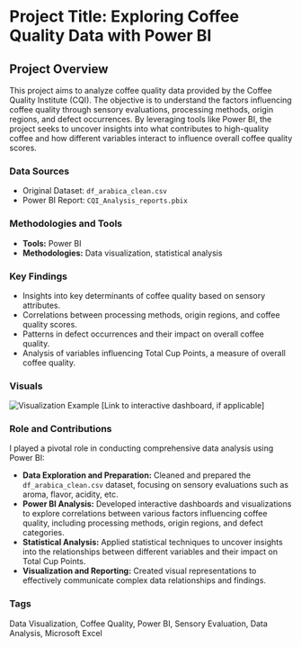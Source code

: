# Project Title: Exploring Coffee Quality Data with Power BI

## Project Overview
This project aims to analyze coffee quality data provided by the Coffee Quality Institute (CQI). The objective is to understand the factors influencing coffee quality through sensory evaluations, processing methods, origin regions, and defect occurrences. By leveraging tools like Power BI, the project seeks to uncover insights into what contributes to high-quality coffee and how different variables interact to influence overall coffee quality scores.

### Data Sources
- Original Dataset: `df_arabica_clean.csv`
- Power BI Report: `CQI_Analysis_reports.pbix`

### Methodologies and Tools
- **Tools:** Power BI
- **Methodologies:** Data visualization, statistical analysis

### Key Findings
- Insights into key determinants of coffee quality based on sensory attributes.
- Correlations between processing methods, origin regions, and coffee quality scores.
- Patterns in defect occurrences and their impact on overall coffee quality.
- Analysis of variables influencing Total Cup Points, a measure of overall coffee quality.

### Visuals
![Visualization Example](link-to-image.png)
[Link to interactive dashboard, if applicable]

### Role and Contributions
I played a pivotal role in conducting comprehensive data analysis using Power BI:
- **Data Exploration and Preparation:** Cleaned and prepared the `df_arabica_clean.csv` dataset, focusing on sensory evaluations such as aroma, flavor, acidity, etc.
- **Power BI Analysis:** Developed interactive dashboards and visualizations to explore correlations between various factors influencing coffee quality, including processing methods, origin regions, and defect categories.
- **Statistical Analysis:** Applied statistical techniques to uncover insights into the relationships between different variables and their impact on Total Cup Points.
- **Visualization and Reporting:** Created visual representations to effectively communicate complex data relationships and findings.

### Tags
Data Visualization, Coffee Quality, Power BI, Sensory Evaluation, Data Analysis, Microsoft Excel
